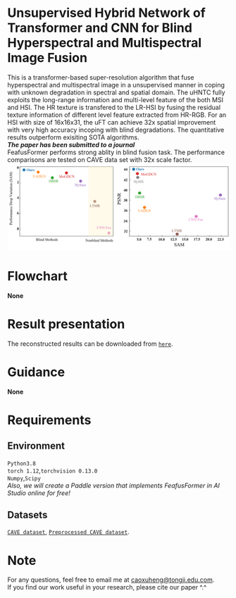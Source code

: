 # Unsupervised Hybrid Network of Transformer and CNN for Blind Hyperspectral and Multispectral Image Fusion
This is a transformer-based super-resolution algorithm that fuse hyperspectral and multispectral image in a unsupervised manner in coping with unknown degradation in spectral and spatial domain. The uHNTC fully exploits the long-range information and multi-level feature of the both MSI and HSI. The HR texture is transfered to the LR-HSI by fusing the residual texture information of different level feature extracted from HR-RGB. For an HSI with size of 16x16x31, the uFT can achieve 32x spatial improvement with very high accuracy incoping with blind degradations. The quantitative results outperform exisiting SOTA algorithms.  
***The paper has been submitted to a journal***  
FeafusFormer performs strong ablity in blind fusion task. The performance comparisons are tested on CAVE data set  with 32x scale factor. 
![Introduce](https://github.com/Caoxuheng/imgs/blob/main/%E5%9B%BE%E7%89%8715.png)
# Flowchart
**None**
# Result presentation
The reconstructed results can be downloaded from [`here`](https://aistudio.baidu.com/aistudio/datasetdetail/173277).
# Guidance
**None**
# Requirements
## Environment
`Python3.8`  
`torch 1.12`,`torchvision 0.13.0`  
`Numpy`,`Scipy`  
*Also, we will create a Paddle version that implements FeafusFormer in AI Studio online for free!*
## Datasets
[`CAVE dataset`](https://www1.cs.columbia.edu/CAVE/databases/multispectral/), 
 [`Preprocessed CAVE dataset`](https://aistudio.baidu.com/aistudio/datasetdetail/147509).
# Note
For any questions, feel free to email me at caoxuheng@tongji.edu.com.  
If you find our work useful in your research, please cite our paper ^.^
